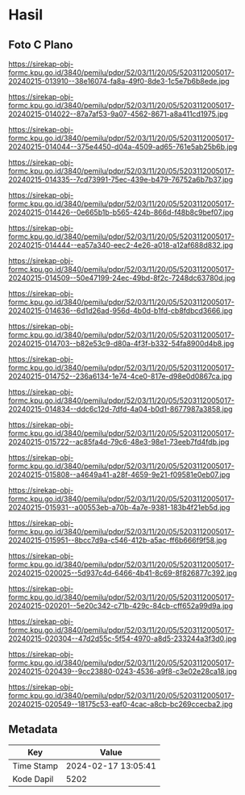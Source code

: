 # Hasil

## Foto C Plano

https://sirekap-obj-formc.kpu.go.id/3840/pemilu/pdpr/52/03/11/20/05/5203112005017-20240215-013910--38e16074-fa8a-49f0-8de3-1c5e7b6b8ede.jpg

https://sirekap-obj-formc.kpu.go.id/3840/pemilu/pdpr/52/03/11/20/05/5203112005017-20240215-014022--87a7af53-9a07-4562-8671-a8a411cd1975.jpg

https://sirekap-obj-formc.kpu.go.id/3840/pemilu/pdpr/52/03/11/20/05/5203112005017-20240215-014044--375e4450-d04a-4509-ad65-761e5ab25b6b.jpg

https://sirekap-obj-formc.kpu.go.id/3840/pemilu/pdpr/52/03/11/20/05/5203112005017-20240215-014335--7cd73991-75ec-439e-b479-76752a6b7b37.jpg

https://sirekap-obj-formc.kpu.go.id/3840/pemilu/pdpr/52/03/11/20/05/5203112005017-20240215-014426--0e665b1b-b565-424b-866d-f48b8c9bef07.jpg

https://sirekap-obj-formc.kpu.go.id/3840/pemilu/pdpr/52/03/11/20/05/5203112005017-20240215-014444--ea57a340-eec2-4e26-a018-a12af688d832.jpg

https://sirekap-obj-formc.kpu.go.id/3840/pemilu/pdpr/52/03/11/20/05/5203112005017-20240215-014509--50e47199-24ec-49bd-8f2c-7248dc63780d.jpg

https://sirekap-obj-formc.kpu.go.id/3840/pemilu/pdpr/52/03/11/20/05/5203112005017-20240215-014636--6d1d26ad-956d-4b0d-b1fd-cb8fdbcd3666.jpg

https://sirekap-obj-formc.kpu.go.id/3840/pemilu/pdpr/52/03/11/20/05/5203112005017-20240215-014703--b82e53c9-d80a-4f3f-b332-54fa8900d4b8.jpg

https://sirekap-obj-formc.kpu.go.id/3840/pemilu/pdpr/52/03/11/20/05/5203112005017-20240215-014752--236a6134-1e74-4ce0-817e-d98e0d0867ca.jpg

https://sirekap-obj-formc.kpu.go.id/3840/pemilu/pdpr/52/03/11/20/05/5203112005017-20240215-014834--ddc6c12d-7dfd-4a04-b0d1-8677987a3858.jpg

https://sirekap-obj-formc.kpu.go.id/3840/pemilu/pdpr/52/03/11/20/05/5203112005017-20240215-015722--ac85fa4d-79c6-48e3-98e1-73eeb7fd4fdb.jpg

https://sirekap-obj-formc.kpu.go.id/3840/pemilu/pdpr/52/03/11/20/05/5203112005017-20240215-015808--a4649a41-a28f-4659-9e21-f09581e0eb07.jpg

https://sirekap-obj-formc.kpu.go.id/3840/pemilu/pdpr/52/03/11/20/05/5203112005017-20240215-015931--a00553eb-a70b-4a7e-9381-183b4f21eb5d.jpg

https://sirekap-obj-formc.kpu.go.id/3840/pemilu/pdpr/52/03/11/20/05/5203112005017-20240215-015951--8bcc7d9a-c546-412b-a5ac-ff6b666f9f58.jpg

https://sirekap-obj-formc.kpu.go.id/3840/pemilu/pdpr/52/03/11/20/05/5203112005017-20240215-020025--5d937c4d-6466-4b41-8c69-8f826877c392.jpg

https://sirekap-obj-formc.kpu.go.id/3840/pemilu/pdpr/52/03/11/20/05/5203112005017-20240215-020201--5e20c342-c71b-429c-84cb-cff652a99d9a.jpg

https://sirekap-obj-formc.kpu.go.id/3840/pemilu/pdpr/52/03/11/20/05/5203112005017-20240215-020304--47d2d55c-5f54-4970-a8d5-233244a3f3d0.jpg

https://sirekap-obj-formc.kpu.go.id/3840/pemilu/pdpr/52/03/11/20/05/5203112005017-20240215-020439--9cc23880-0243-4536-a9f8-c3e02e28ca18.jpg

https://sirekap-obj-formc.kpu.go.id/3840/pemilu/pdpr/52/03/11/20/05/5203112005017-20240215-020549--18175c53-eaf0-4cac-a8cb-bc269ccecba2.jpg


## Metadata

| Key        | Value               |
| ---------- | ------------------- |
| Time Stamp | 2024-02-17 13:05:41 |
| Kode Dapil | 5202                |



